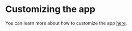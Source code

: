 # Customizing the app

You can learn more about how to customize the app [here](https://facebook.github.io/create-react-app/docs/getting-started).
